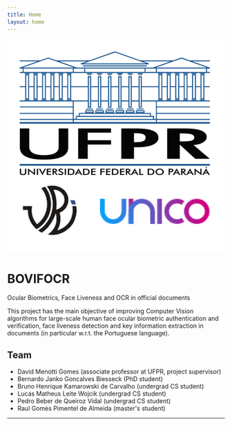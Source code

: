 ```yaml
---
title: Home
layout: home
---
```


![](/assets/images/logos.png)

# BOVIFOCR
Ocular Biometrics, Face Liveness and OCR in official documents

This project has the main objective of improving Computer Vision algorithms for large-scale human face ocular biometric authentication and verification, face liveness detection and key information extraction in documents (in particular w.r.t. the Portuguese language).

## Team
- David Menotti Gomes (associate professor at UFPR, project supervisor)
- Bernardo Janko Goncalves Biesseck (PhD student)
- Bruno Henrique Kamarowski de Carvalho (undergrad CS student)
- Lucas Matheus Leite Wojcik (undergrad CS student)
- Pedro Beber de Queiroz Vidal (undergrad CS student)
- Raul Gomes Pimentel de Almeida (master's student)

----
